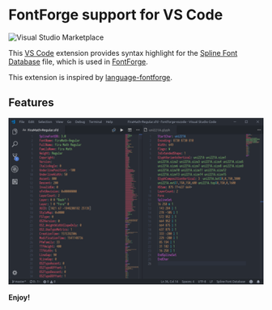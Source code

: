 # FontForge support for VS Code

![Visual Studio Marketplace](https://img.shields.io/vscode-marketplace/d/xiangdong-zeng.fontforge-vscode.svg)

This [VS Code](https://code.visualstudio.com/) extension provides syntax highlight for the [Spline Font Database](https://fontforge.github.io/sfdformat.html) file, which is used in [FontForge](https://fontforge.github.io/).

This extension is inspired by [language-fontforge](https://github.com/Alhadis/language-fontforge).

## Features

![Demo](https://raw.githubusercontent.com/Stone-Zeng/fontforge-vscode/master/images/screenshot.png)

**Enjoy!**
